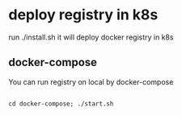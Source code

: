 # deploy registry in k8s

run ./install.sh
it will deploy docker registry in k8s

## docker-compose

You can run registry on local by docker-compose


```

cd docker-compose; ./start.sh

```

